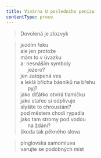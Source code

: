 ```yaml
---
title: Vinárna U posledního penízu
contentType: prose
---
```


> Dovolená je zlozvyk

> jezdím řeku  
> ale jen protože  
> mám to v úvazku  
> a: nesnáším symboly  
>      jezero?  
> jen zatopená ves  
> a leklá břicha básníků na břehu  
>      pyj?  
> jako díťátko otvírá tlamičku  
> jako stařec si odplivuje  
> slyšíte to chroustání?  
> pod městem chodí rypadla  
> jako tam stromy pod vodou  
>      na ždáni?  
> škoda tak pěkného slova

> pinglovská samomluva  
> varujte se podobných míst
